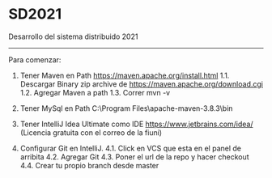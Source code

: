 # SD2021
Desarrollo del sistema distribuido 2021

-------
Para comenzar: 

1. Tener Maven en Path https://maven.apache.org/install.html 
  1.1. Descargar Binary zip archive de https://maven.apache.org/download.cgi 
  1.2. Agregar Maven a path
  1.3. Correr mvn -v 
  
2. Tener MySql en Path C:\Program Files\apache-maven-3.8.3\bin 

3. Tener IntelliJ Idea Ultimate como IDE https://www.jetbrains.com/idea/ (Licencia gratuita con el correo de la fiuni)
4. Configurar Git en IntelliJ. 
  4.1. Click en VCS que esta en el panel de arribita
  4.2. Agregar Git
  4.3. Poner el url de la repo y hacer checkout
  4.4. Crear tu propio branch desde master
